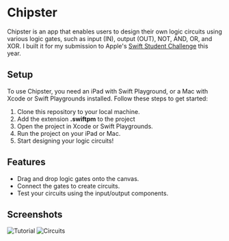 # Chipster

Chipster is an app that enables users to design their own logic circuits using various logic gates, such as input (IN), output (OUT), NOT, AND, OR, and XOR. I built it for my submission to Apple's [Swift Student Challenge](https://developer.apple.com/wwdc23/swift-student-challenge/) this year. 

## Setup

To use Chipster, you need an iPad with Swift Playground, or a Mac with Xcode or Swift Playgrounds installed. Follow these steps to get started:

1. Clone this repository to your local machine.
2. Add the extension **.swiftpm** to the project
3. Open the project in Xcode or Swift Playgrounds.
4. Run the project on your iPad or Mac.
5. Start designing your logic circuits!

## Features

- Drag and drop logic gates onto the canvas.
- Connect the gates to create circuits.
- Test your circuits using the input/output components.

## Screenshots

![Tutorial](https://user-images.githubusercontent.com/77528379/233706962-882628e6-fc58-4f80-8cb9-a5f321b039fa.png)
![Circuits](https://user-images.githubusercontent.com/77528379/233707477-e384d7f2-ea73-460c-a35e-dfc927af2538.png)

